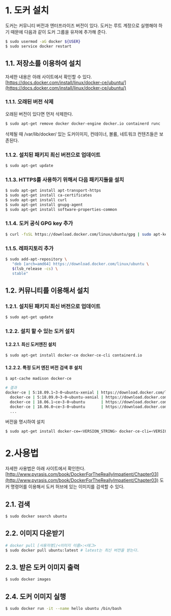 # 1. 도커 설치
도커는 커뮤니티 버전과 엔터프라이즈 버전이 있다. 
도커는 루트 계정으로 실행해야 하기 때문에 다음과 같이 도커 그룹을 유저에 추가해 준다. 

~~~bash
$ sudo usermod -aG docker ${USER}
$ sudo service docker restart
~~~
## 1.1. 저장소를 이용하여 설치
자세한 내용은 아래 사이트에서 확인할 수 있다.
[https://docs.docker.com/install/linux/docker-ce/ubuntu/](https://docs.docker.com/install/linux/docker-ce/ubuntu/)

### 1.1.1. 오래된 버전 삭제
오래된 버전이 있다면 먼저 삭제한다. 

~~~bash
$ sudo apt-get remove docker docker-engine docker.io containerd runc
~~~

삭제될 때  /var/lib/docker/ 있는 도커이미지, 컨테이너, 볼륨, 네트워크 컨텐츠들은  보존된다.

### 1.1.2. 설치된 패키지 최신 버전으로 업데이트

~~~bash
$ sudo apt-get update
~~~

### 1.1.3. HTTPS를 사용하기 위해서 다음 패키지들을 설치

~~~bash
$ sudo apt-get install apt-transport-https 
$ sudo apt-get install ca-certificates
$ sudo apt-get install curl
$ sudo apt-get install gnupg-agent
$ sudo apt-get install software-properties-common
~~~

### 1.1.4. 도커 공식 GPG key 추가

~~~bash
$ curl -fsSL https://download.docker.com/linux/ubuntu/gpg | sudo apt-key add -
~~~


### 1.1.5. 레파지토리 추가

~~~bash 
$ sudo add-apt-repository \
   "deb [arch=amd64] https://download.docker.com/linux/ubuntu \
   $(lsb_release -cs) \
   stable"
~~~

## 1.2. 커뮤니티를 이용해서 설치 

### 1.2.1. 설치된 패키지 최신 버전으로 업데이트

~~~bash
$ sudo apt-get update
~~~

### 1.2.2. 설치 할 수 있는 도커 설치 

#### 1.2.2.1. 최신 도커엔진 설치 

~~~bash
$ sudo apt-get install docker-ce docker-ce-cli containerd.io
~~~

#### 1.2.2.2. 특정 도커 엔진 버전 검색 후 설치

~~~bash
$ apt-cache madison docker-ce

# 결과
docker-ce | 5:18.09.1~3-0~ubuntu-xenial | https://download.docker.com/linux/ubuntu  xenial/stable amd64 Packages
  docker-ce | 5:18.09.0~3-0~ubuntu-xenial | https://download.docker.com/linux/ubuntu  xenial/stable amd64 Packages
  docker-ce | 18.06.1~ce~3-0~ubuntu       | https://download.docker.com/linux/ubuntu  xenial/stable amd64 Packages
  docker-ce | 18.06.0~ce~3-0~ubuntu       | https://download.docker.com/linux/ubuntu  xenial/stable amd64 Packages
  ...
~~~

버전을 명시하여 설치 

~~~bash
$ sudo apt-get install docker-ce=<VERSION_STRING> docker-ce-cli=<VERSION_STRING> containerd.io
~~~



# 2.사용법
자세한 사용법은 아래 사이트에서 확인한다.  
[http://www.pyrasis.com/book/DockerForTheReallyImpatient/Chapter03](http://www.pyrasis.com/book/DockerForTheReallyImpatient/Chapter03)
도커 명령어를 이용해서 도커 허브에 있는 이미지를 검색할 수 있다. 

## 2.1. 검색

~~~bash
$ sudo docker search ubuntu
~~~

## 2.2. 이미지 다운받기 

~~~bash
# docker pull [사용자명]/<이미지 이름>:<태그>
$ sudo docker pull ubuntu:latest # latest는 최신 버전을 받는다. 
~~~
## 2.3. 받은 도커 이미지 출력

~~~bash
$ sudo docker images
~~~

## 2.4. 도커 이미지 실행

~~~bash
$ sudo docker run -it --name hello ubuntu /bin/bash
~~~